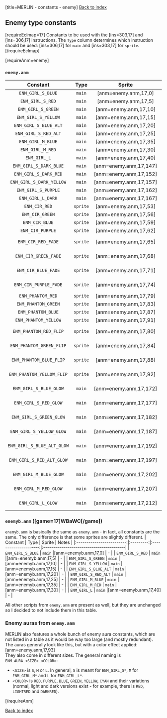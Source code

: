 [title=MERLIN - constants - enemy]
[Back to index](#s=MERLIN/doc/index)  

## Enemy type constants
[requireEclmap=17]
Constants to be used with the [ins=303,17] and [ins=306,17] instructions. The `Type` column determines which instruction should be used: [ins=306,17] for `main` and [ins=303,17] for `sprite`.
[/requireEclmap]

[requireAnm=enemy]
### `enemy.anm`
| Constant                  | Type      | Sprite                | Notes                                    |
|:-------------------------:|:---------:|:---------------------:|:-----------------------------------------|
| `ENM_GIRL_S_BLUE`         | `main`    |[anm=enemy.anm,17,0]  | -                                         |
| `ENM_GIRL_S_RED`          | `main`    |[anm=enemy.anm,17,5]  | -                                         |
| `ENM_GIRL_S_GREEN`        | `main`    |[anm=enemy.anm,17,10] | -                                         |
| `ENM_GIRL_S_YELLOW`       | `main`    |[anm=enemy.anm,17,15] | -                                         |
| `ENM_GIRL_S_BLUE_ALT`     | `main`    |[anm=enemy.anm,17,20] | -                                         |
| `ENM_GIRL_S_RED_ALT`      | `main`    |[anm=enemy.anm,17,25] | -                                         |
| `ENM_GIRL_M_BLUE`         | `main`    |[anm=enemy.anm,17,35] | -                                         |
| `ENM_GIRL_M_RED`          | `main`    |[anm=enemy.anm,17,30] | -                                         |
| `ENM_GIRL_L`              | `main`    |[anm=enemy.anm,17,40] | -                                         |
| `ENM_GIRL_S_DARK_BLUE`    | `main`    |[anm=enemy.anm,17,147]| -                                         |
| `ENM_GIRL_S_DARK_RED`     | `main`    |[anm=enemy.anm,17,152]| -                                         |
| `ENM_GIRL_S_DARK_YELLOW`  | `main`    |[anm=enemy.anm,17,157]| -                                         |
| `ENM_GIRL_S_PURPLE`       | `main`    |[anm=enemy.anm,17,162]| -                                         |
| `ENM_GIRL_L_DARK`         | `main`    |[anm=enemy.anm,17,167]| -                                         |
| `ENM_CIR_RED`             | `sprite`  |[anm=enemy.anm,17,53] | -                                         |
| `ENM_CIR_GREEN`           | `sprite`  |[anm=enemy.anm,17,56] | -                                         |
| `ENM_CIR_BLUE`            | `sprite`  |[anm=enemy.anm,17,59] | -                                         |
| `ENM_CIR_PURPLE`          | `sprite`  |[anm=enemy.anm,17,62] | -                                         |
| `ENM_CIR_RED_FADE`        | `sprite`  |[anm=enemy.anm,17,65] | Has a fade-in animation when spawning.    |
| `ENM_CIR_GREEN_FADE`      | `sprite`  |[anm=enemy.anm,17,68] | Has a fade-in animation when spawning.    |
| `ENM_CIR_BLUE_FADE`       | `sprite`  |[anm=enemy.anm,17,71] | Has a fade-in animation when spawning.    |
| `ENM_CIR_PURPLE_FADE`     | `sprite`  |[anm=enemy.anm,17,74] | Has a fade-in animation when spawning.    |
| `ENM_PHANTOM_RED`         | `sprite`  |[anm=enemy.anm,17,79] | Spawns particles going up.                |
| `ENM_PHANTOM_GREEN`       | `sprite`  |[anm=enemy.anm,17,83] | Spawns particles going up.                |
| `ENM_PHANTOM_BLUE`        | `sprite`  |[anm=enemy.anm,17,87] | Spawns particles going up.                |
| `ENM_PHANTOM_YELLOW`      | `sprite`  |[anm=enemy.anm,17,91] | Spawns particles going up.                |
| `ENM_PHANTOM_RED_FLIP`    | `sprite`  |[anm=enemy.anm,17,80] | Spawns particles going down.              |
| `ENM_PHANTOM_GREEN_FLIP`  | `sprite`  |[anm=enemy.anm,17,84] | Spawns particles going down.              |
| `ENM_PHANTOM_BLUE_FLIP`   | `sprite`  |[anm=enemy.anm,17,88] | Spawns particles going down.              |
| `ENM_PHANTOM_YELLOW_FLIP` | `sprite`  |[anm=enemy.anm,17,92] | Spawns particles going down.              |
| `ENM_GIRL_S_BLUE_GLOW`    | `main`    |[anm=enemy.anm,17,172]|Not available before [game=17]WBaWC[/game].|
| `ENM_GIRL_S_RED_GLOW`     | `main`    |[anm=enemy.anm,17,177]|Not available before [game=17]WBaWC[/game].|
| `ENM_GIRL_S_GREEN_GLOW`   | `main`    |[anm=enemy.anm,17,182]|Not available before [game=17]WBaWC[/game].|
| `ENM_GIRL_S_YELLOW_GLOW`  | `main`    |[anm=enemy.anm,17,187]|Not available before [game=17]WBaWC[/game].|
| `ENM_GIRL_S_BLUE_ALT_GLOW`| `main`    |[anm=enemy.anm,17,192]|Not available before [game=17]WBaWC[/game].|
| `ENM_GIRL_S_RED_ALT_GLOW` | `main`    |[anm=enemy.anm,17,197]|Not available before [game=17]WBaWC[/game].|
| `ENM_GIRL_M_BLUE_GLOW`    | `main`    |[anm=enemy.anm,17,202]|Not available before [game=17]WBaWC[/game].|
| `ENM_GIRL_M_RED_GLOW`     | `main`    |[anm=enemy.anm,17,207]|Not available before [game=17]WBaWC[/game].|
| `ENM_GIRL_L_GLOW`         | `main`    |[anm=enemy.anm,17,212]|Not available before [game=17]WBaWC[/game].|

### `enemyb.anm` ([game=17]WBaWC[/game])
`enemyb.anm` is basically the same as `enemy.anm` - in fact, all constants are the same. The only difference is that some sprites are slightly different.
| Constant                  | Type      | Sprite                | Notes                                    |
|:-------------------------:|:---------:|:---------------------:|:-----------------------------------------|
| `ENM_GIRL_S_BLUE`         | `main`    |[anm=enemyb.anm,17,0]  | -                                         |
| `ENM_GIRL_S_RED`          | `main`    |[anm=enemyb.anm,17,5]  | -                                         |
| `ENM_GIRL_S_GREEN`        | `main`    |[anm=enemyb.anm,17,10] | -                                         |
| `ENM_GIRL_S_YELLOW`       | `main`    |[anm=enemyb.anm,17,15] | -                                         |
| `ENM_GIRL_S_BLUE_ALT`     | `main`    |[anm=enemyb.anm,17,20] | -                                         |
| `ENM_GIRL_S_RED_ALT`      | `main`    |[anm=enemyb.anm,17,25] | -                                         |
| `ENM_GIRL_M_BLUE`         | `main`    |[anm=enemyb.anm,17,35] | -                                         |
| `ENM_GIRL_M_RED`          | `main`    |[anm=enemyb.anm,17,30] | -                                         |
| `ENM_GIRL_L`              | `main`    |[anm=enemyb.anm,17,40] | -                                         |

All other scripts from `enemy.anm` are present as well, but they are unchanged so I decided to not include them in this table.

### Enemy auras from `enemy.anm`
MERLIN also features a whole bunch of enemy aura constants, which are not listed in a table as it would be way too large (and mostly redundant). The auras generally look like this, but with a color effect applied: [anm=enemy.anm,17,93]  
They also come in different sizes. The general naming is `ENM_AURA_<SIZE>_<COLOR>`:
- `<SIZE>` is `S`, `M` or `L`. In general, `S` is meant for `ENM_GIRL_S*`, `M` for `ENM_GIRL_M*` and `L` for `ENM_GIRL_L*`.
- `<COLOR>` is `RED`, `PURPLE`, `BLUE`, `GREEN`, `YELLOW`, `CYAN` and their variations  (normal, light and dark versions exist - for example, there is `RED`, `LIGHTRED` and `DARKRED`).

[/requireAnm]


[Back to index](#s=MERLIN/doc/index)  
